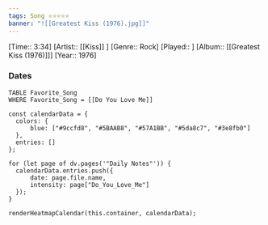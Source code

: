 ```yaml
---
tags: Song ⭐⭐⭐⭐⭐ 
banner: "![[Greatest Kiss (1976).jpg]]"
---
```

[Time:: 3:34]
[Artist:: [[Kiss]] ]
[Genre:: Rock]
[Played:: ]
[Album:: [[Greatest Kiss (1976)]]]
[Year:: 1976]
### Dates
````dataview
TABLE Favorite_Song
WHERE Favorite_Song = [[Do You Love Me]]
````
  ```dataviewjs
const calendarData = { 
	colors: { 
		blue: ["#9ccfd8", "#5BAAB8", "#57A1BB", "#5da8c7", "#3e8fb0"] 
	}, 
	entries: [] 
}; 

for (let page of dv.pages('"Daily Notes"')) { 
	calendarData.entries.push({ 
		date: page.file.name, 
		intensity: page["Do_You_Love_Me"]
	}); 
} 

renderHeatmapCalendar(this.container, calendarData);
```
